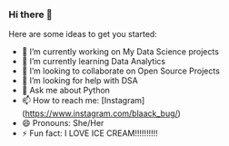 ### Hi there 👋
Here are some ideas to get you started:

- 🔭 I’m currently working on My Data Science projects
- 🌱 I’m currently learning Data Analytics
- 👯 I’m looking to collaborate on Open Source Projects
- 🤔 I’m looking for help with DSA
- 💬 Ask me about Python
- 📫 How to reach me: [Instagram] (https://www.instagram.com/blaack_bug/)
- 😄 Pronouns: She/Her
- ⚡ Fun fact: I LOVE ICE CREAM!!!!!!!!!!

